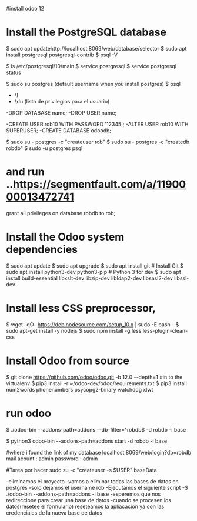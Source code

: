 #install odoo 12

# Install the PostgreSQL database
$ sudo apt updatehttp://localhost:8069/web/database/selector
$ sudo apt install postgresql postgresql-contrib
$ psql -V

$ ls /etc/postgresql/10/main
$ service  postgresql
$ service  postgresql status

$ sudo su  postgres (default username when you install postgres)
$ psql
- \l
- \du (lista de privilegios para el usuario)

-DROP DATABASE name;
-DROP USER name;

-CREATE USER rob10 WITH PASSWORD '12345';
-ALTER USER rob10 WITH SUPERUSER;
-CREATE DATABASE odoodb;


$ sudo su - postgres -c "createuser rob"
$ sudo su - postgres -c "createdb robdb"
$ sudo -u   postgres psql
# and run ..https://segmentfault.com/a/1190000013472741
grant all privileges on database robdb to rob;


# Install the Odoo system dependencies
$ sudo apt update
$ sudo apt upgrade
$ sudo apt install git  # Install Git
$ sudo apt install python3-dev python3-pip # Python 3 for dev
$ sudo apt install build-essential libxslt-dev libzip-dev libldap2-dev libsasl2-dev libssl-dev


# Install less CSS preprocessor, 
$ wget -qO- https://deb.nodesource.com/setup_10.x | sudo -E bash -
$ sudo apt-get install -y nodejs
$ sudo npm install -g less less-plugin-clean-css 

# Install Odoo from source
$ git clone https://github.com/odoo/odoo.git -b 12.0 --depth=1 
#in to the virtualenv
$ pip3 install -r ~/odoo-dev/odoo/requirements.txt 
$ pip3 install num2words phonenumbers psycopg2-binary watchdog xlwt



# run odoo
$ ./odoo-bin --addons-path=addons --db-filter=^robdb$ -d robdb -i base

$ python3 odoo-bin --addons-path=addons start -d robdb -i base

#where i found the link of my database
localhost:8069/web/login?db=robdb
mail acount : admin
password : admin


#Tarea por hacer
sudo su -c "createuser -s $USER" baseData

-eliminamos el proyecto
-vamos a eliminar todas las bases de datos en postgres
-solo dejamos el username rob
-Ejecutamos  el siguiente script
-$ ./odoo-bin --addons-path=addons -i base
-esperemos que nos redireccione para crear una base de  datos
-cuando se procesen los datos(resetee el  formulario) 
reseteamos la apliacacion ya con las credenciales de la nueva base de  datos




